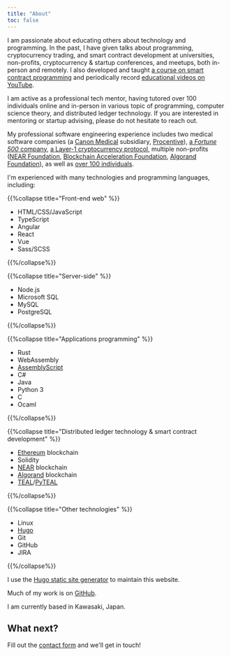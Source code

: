 ```yaml
---
title: "About"
toc: false
---
```


I am passionate about educating others about technology and programming. In the past, I have given talks about programming, cryptocurrency trading, and smart contract development at universities, non-profits, cryptocurrency & startup conferences, and meetups, both in-person and remotely. I also developed and taught [a course on smart contract programming](https://web3.courses/) and periodically record [educational videos on YouTube](https://youtube.com/c/GeekLaunch).

I am active as a professional tech mentor, having tutored over 100 individuals online and in-person in various topic of programming, computer science theory, and distributed ledger technology. If you are interested in mentoring or startup advising, please do not hesitate to reach out.

My professional software engineering experience includes two medical software companies (a [Canon Medical](https://us.medical.canon/) subsidiary, [Procentive](https://procentive.com/)), [a _Fortune 500_ company](https://corporate.target.com/), [a Layer-1 cryptocurrency protocol](https://near.org), multiple non-profits ([NEAR Foundation](https://near.foundation), [Blockchain Acceleration Foundation](https://blockchainacceleration.org), [Algorand Foundation](https://www.algorand.foundation/)), as well as [over 100 individuals](https://www.codementor.io/@encody).

I'm experienced with many technologies and programming languages, including:

{{%collapse title="Front-end web" %}}

- HTML/CSS/JavaScript
- TypeScript
- Angular
- React
- Vue
- Sass/SCSS

{{%/collapse%}}

{{%collapse title="Server-side" %}}

- Node.js
- Microsoft SQL
- MySQL
- PostgreSQL

{{%/collapse%}}

{{%collapse title="Applications programming" %}}

- Rust
- WebAssembly
- [AssemblyScript](https://www.assemblyscript.org/)
- C#
- Java
- Python 3
- C
- Ocaml

{{%/collapse%}}

{{%collapse title="Distributed ledger technology & smart contract development" %}}

- [Ethereum](https://ethereum.org/) blockchain
- Solidity
- [NEAR](https://near.org/) blockchain
- [Algorand](https://algorand.org/) blockchain
- [TEAL](https://developer.algorand.org/docs/get-details/dapps/avm/teal/)/[PyTEAL](https://github.com/algorand/pyteal)

{{%/collapse%}}

{{%collapse title="Other technologies" %}}

- Linux
- [Hugo](https://gohugo.io/)
- Git
- GitHub
- JIRA

{{%/collapse%}}

I use the [Hugo static site generator](https://gohugo.io/) to maintain this website.

Much of my work is on [GitHub](https://github.com/encody).

I am currently based in Kawasaki, Japan.

## What next?

Fill out the [contact form](https://weareindy.com/app/shared/forms/634577ccb25f8365f4aa7f42/zw1Icw3aBtCI90eLSzQVkpZiigUEBLHeaNKmJobnx4kTaPYMixQM3gDZMCFDsSHC/) and we'll get in touch!
